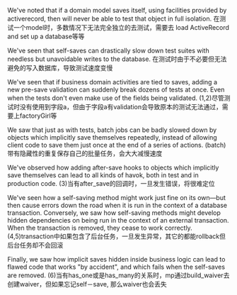 We've noted that if a domain model saves itself, using facilities provided by activerecord, then will never be able to test that object in full isolation.
在测试一个model时，多数情况下无法完全独立的去测试，需要去 load ActiveRecord and set up a database等等

We've seen that self-saves can drastically slow down test suites with needless but unavoidable writes to the database.
在测试时由于不必要但无法避免的写入数据库，导致测试速度变慢

We've seen that if business domain activities are tied to saves, adding a new pre-save validation can suddenly break dozens of tests at once. Even when the tests don't even make use of the fields being validated.
(1,2)尽管测试时没有使用到字段a，但由于字段a有validation会导致原本的测试无法通过，需要上factoryGirl等

We saw that just as with tests, batch jobs can be badly slowed down by objects which implicitly save themselves repeatedly, instead of allowing client code to save them just once at the end of a series of actions.
(batch)带有隐藏性的重复保存自己的批量任务，会大大减慢速度


We've observed how adding after-save hooks to objects which implicitly save themselves can lead to all kinds of havok, both in test and in production code.
(3)当有after_save的回调时，一旦发生错误，将很难定位

We've seen how a self-saving method might work just fine on its own—but then cause errors down the road when it is run in the context of a database transaction.
Conversely, we saw how self-saving methods might develop hidden dependencies on being run in the context of an external transaction. When the transaction is removed, they cease to work correctly.
(4,5)transaction中如果包含了后台任务，一旦发生异常，其它的都能rollback但后台任务却不会回滚

Finally, we saw how implicit saves hidden inside business logic can lead to flawed code that works "by accident", and which fails when the self-saves are removed.
(6)当有has_one或是has_many的关系时，mp通过build_waiver去创建waiver，但如果忘记self－save, 那么waiver也会丢失
